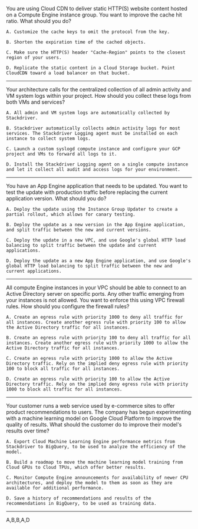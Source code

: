 You are using Cloud CDN to deliver static HTTP(S) website content hosted on a Compute Engine instance group. You want to improve the cache hit ratio.
What should you do?

    A. Customize the cache keys to omit the protocol from the key.

    B. Shorten the expiration time of the cached objects.

    C. Make sure the HTTP(S) header "Cache-Region" points to the closest region of your users.

    D. Replicate the static content in a Cloud Storage bucket. Point CloudCDN toward a load balancer on that bucket.

----

Your architecture calls for the centralized collection of all admin activity and VM system logs within your project.
How should you collect these logs from both VMs and services?

    A. All admin and VM system logs are automatically collected by Stackdriver.

    B. Stackdriver automatically collects admin activity logs for most services. The Stackdriver Logging agent must be installed on each instance to collect system logs.

    C. Launch a custom syslogd compute instance and configure your GCP project and VMs to forward all logs to it.

    D. Install the Stackdriver Logging agent on a single compute instance and let it collect all audit and access logs for your environment.

----

You have an App Engine application that needs to be updated. You want to test the update with production traffic before replacing the current application version.
What should you do?

    A. Deploy the update using the Instance Group Updater to create a partial rollout, which allows for canary testing.

    B. Deploy the update as a new version in the App Engine application, and split traffic between the new and current versions.

    C. Deploy the update in a new VPC, and use Google's global HTTP load balancing to split traffic between the update and current applications.

    D. Deploy the update as a new App Engine application, and use Google's global HTTP load balancing to split traffic between the new and current applications.

----

All compute Engine instances in your VPC should be able to connect to an Active Directory server on specific ports. Any other traffic emerging from your instances is not allowed. You want to enforce this using VPC firewall rules.
How should you configure the firewall rules?

    A. Create an egress rule with priority 1000 to deny all traffic for all instances. Create another egress rule with priority 100 to allow the Active Directory traffic for all instances.

    B. Create an egress rule with priority 100 to deny all traffic for all instances. Create another egress rule with priority 1000 to allow the Active Directory traffic for all instances.

    C. Create an egress rule with priority 1000 to allow the Active Directory traffic. Rely on the implied deny egress rule with priority 100 to block all traffic for all instances.

    D. Create an egress rule with priority 100 to allow the Active Directory traffic. Rely on the implied deny egress rule with priority 1000 to block all traffic for all instances.

----

Your customer runs a web service used by e-commerce sites to offer product recommendations to users. The company has begun experimenting with a machine learning model on Google Cloud Platform to improve the quality of results.
What should the customer do to improve their model's results over time?

    A. Export Cloud Machine Learning Engine performance metrics from Stackdriver to BigQuery, to be used to analyze the efficiency of the model.

    B. Build a roadmap to move the machine learning model training from Cloud GPUs to Cloud TPUs, which offer better results.

    C. Monitor Compute Engine announcements for availability of newer CPU architectures, and deploy the model to them as soon as they are available for additional performance.

    D. Save a history of recommendations and results of the recommendations in BigQuery, to be used as training data.

----
A,B,B,A,D
